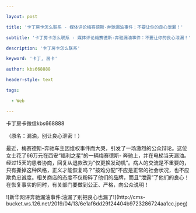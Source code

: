 ---
layout: post
title: '卡丁房卡怎么联系 - 媒体评论梅赛德斯-奔驰漏油事件：不要让你的良心泄漏！'
subtitle: '卡丁房卡怎么联系 - 媒体评论梅赛德斯-奔驰漏油事件：不要让你的良心泄漏！'
description: '卡丁房卡怎么联系'
keyword: '卡丁, 房卡'
author: kbs668888
header-style: text
tags:
  - Web
---
卡丁房卡微信kbs668888

（原名：漏油，别让良心泄密！）

最近，梅赛德斯-奔驰车主因维权事件而大哭，引发了一场激烈的公众辩论。这位女士花了66万元在西安“福利之星”的一辆梅赛德斯-
奔驰上，并在电梯当天漏油。经过15天的患者协商，回复从退款改为“仅更换发动机”。病人的交流是不重要的，只有撕掉这种风格，正义才能恢复吗？”按难分配”不应是正常的社会状况，也不应欺负忠诚度。相关商店的态度不仅粉碎了他们的品牌，而且“泄露”了他们的良心！在恢复事实的同时，有关部门要做到公正、严格，向公众说明！

![新华网评奔驰漏油事件:油漏了别把良心也漏了!](http://cms-
bucket.ws.126.net/2019/04/13/6e1af6dd29f24404b9723286724aa1cc.jpeg)

